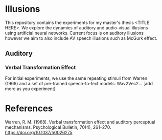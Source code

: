 # Illusions
This repository contains the experiments for my master's thesis \<TITLE HERE\>. We explore the dynamics of auditory and audio-visual illusions using artificial neural networks. Current focus is on auditory illusions however we aim to also include AV speech illusions such as McGurk effect.
## Auditory


### Verbal Transformation Effect

For initial experiments, we use the same repeating stimuli from Warren (1968) and a set of pre-trained speech-to-text models: Wav2Vec2... [add more as you experiment] 


# References
Warren, R. M. (1968). Verbal transformation effect and auditory perceptual mechanisms. Psychological Bulletin, 70(4), 261–270. https://doi.org/10.1037/h0026275